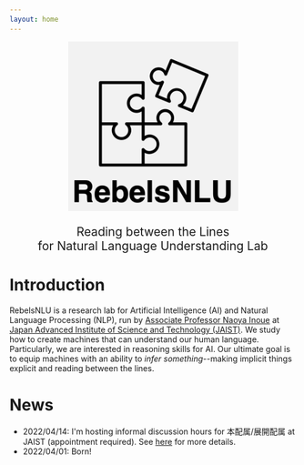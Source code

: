 ```yaml
---
layout: home
---
```


<link rel="stylesheet" type="text/css" href="css/style.css" />

<p align="center">
  <img src="./imgs/rebels_logo_sq.png" style="width:300px"/>
</p>


<p align="center" style="font-size:1.5em">
Reading between the Lines <br />
for Natural Language Understanding Lab
</p>

# Introduction

RebelsNLU is a research lab for Artificial Intelligence (AI) and Natural Language Processing (NLP), run by <a href="https://naoya-i.github.io/">Associate Professor Naoya Inoue</a> at <a href="https://www.jaist.ac.jp/english/">Japan Advanced Institute of Science and Technology (JAIST)</a>.
We study how to create machines that can understand our human language.
Particularly, we are interested in reasoning skills for AI.
Our ultimate goal is to equip machines with an ability to *infer something*--making implicit things explicit and reading between the lines.


# News

- 2022/04/14: I'm hosting informal discussion hours for 本配属/展開配属 at JAIST (appointment required). See [here](https://rebelsnlu-jaist.github.io/joinus.html) for more details.
- 2022/04/01: Born!
